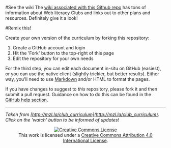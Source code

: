 #See the wiki
The [wiki associated with this Github repo](https://github.com/mozilla/webmaker-curriculum/wiki) has tons of information about Web literacy Clubs and links out to other plans and resources. Definitely give it a look!

#Remix this!

Create your own version of the curriculum by forking this repository:

1. Create a GitHub account and login
2. Hit the 'Fork' button to the top-right of this page
3. Edit the repository for your own needs

For the third step, you can edit each document in-situ on GitHub (easiest), or you can use the native client (slightly trickier, but better results). Either way, you'll need to use [Markdown](http://daringfireball.net/projects/markdown/) and/or HTML to format the pages. 

If you have changes to suggest to *this* repository, please fork it and then submit a pull request. Guidance on how to do this can be found in the [GitHub help section](https://help.github.com/articles/using-pull-requests/).

-----

*Taken from [http://mzl.la/club_curriculum](http://mzl.la/club_curriculum). Click on the 'watch' button to be informed of updates!*

<p align="center"><a rel="license" href="http://creativecommons.org/licenses/by/4.0/"><img alt="Creative Commons License" style="border-width:0" src="https://i.creativecommons.org/l/by/4.0/88x31.png" /></a><br />This work is licensed under a <a rel="license" href="http://creativecommons.org/licenses/by/4.0/">Creative Commons Attribution 4.0 International License</a>.</p>

